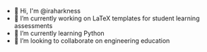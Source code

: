 - 👋 Hi, I'm @iraharkness
- 🔭 I’m currently working on LaTeX templates for student learning assessments
- 🌱 I’m currently learning Python
- 👯 I’m looking to collaborate on engineering education

<!--
**iraharkness/iraharkness** is a ✨ _special_ ✨ repository because its `README.md` (this file) appears on your GitHub profile.
-->
